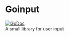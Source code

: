 # Goinput
[![GoDoc](https://godoc.org/github.com/golang/gddo?status.svg)](https://godoc.org/github.com/strosel/goinput)
<br>
A small library for user input

